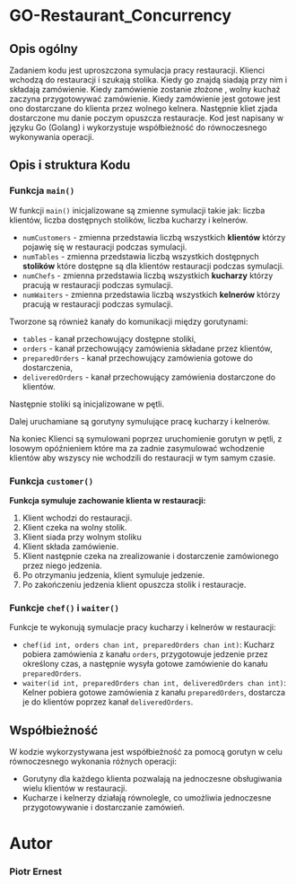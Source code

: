 # GO-Restaurant_Concurrency

## Opis ogólny

Zadaniem kodu jest uproszczona symulacja pracy restauracji.
Klienci wchodzą do restauracji i szukają stolika. Kiedy go znajdą siadają przy nim i składają zamówienie. Kiedy zamówienie zostanie złożone , wolny kuchaż zaczyna przygotowywać zamówienie. Kiedy zamówienie jest gotowe jest ono dostarczane do klienta przez wolnego kelnera. Następnie kliet zjada dostarczone mu danie poczym opuszcza restauracje.
Kod jest napisany w języku Go (Golang) i wykorzystuje współbieżność do równoczesnego wykonywania operacji.


## Opis i struktura Kodu

### Funkcja `main()`

W funkcji `main()` inicjalizowane są zmienne symulacji takie jak: liczba klientów, liczba dostępnych stolików, liczba kucharzy i kelnerów. 
 - `numCustomers` - zmienna przedstawia liczbą wszystkich **klientów** którzy pojawię się w restauracji podczas symulacji.
 - `numTables` - zmienna przedstawia liczbą wszystkich dostępnych **stolików** które dostępne są dla klientów restauracji podczas symulacji.
 - `numChefs` - zmienna przedstawia liczbą wszystkich **kucharzy** którzy pracują w restauracji podczas symulacji.
 - `numWaiters` - zmienna przedstawia liczbą wszystkich **kelnerów** którzy pracują w restauracji podczas symulacji.


Tworzone są również kanały do komunikacji między gorutynami:
- `tables` - kanał przechowujący dostępne stoliki,
- `orders` - kanał przechowujący zamówienia składane przez klientów,
- `preparedOrders` - kanał przechowujący zamówienia gotowe do dostarczenia,
- `deliveredOrders` - kanał przechowujący zamówienia dostarczone do klientów.

Następnie stoliki są inicjalizowane w pętli.

Dalej uruchamiane są gorutyny symulujące pracę kucharzy i kelnerów. 

Na koniec Klienci są symulowani poprzez uruchomienie gorutyn w pętli, z losowym opóźnieniem które ma za zadnie zasymulować wchodzenie klientów aby wszyscy nie wchodzili do restauracji w tym samym czasie.

### Funkcja `customer()`

**Funkcja symuluje zachowanie klienta w restauracji:**
1. Klient wchodzi do restauracji.
2. Klient czeka na wolny stolik.
3. Klient siada przy wolnym stoliku
4. Klient składa zamówienie.
5. Klient następnie czeka na zrealizowanie i dostarczenie zamówionego przez niego jedzenia.
6. Po otrzymaniu jedzenia, klient symuluje jedzenie.
7. Po zakończeniu jedzenia klient opuszcza stolik i restauracje.

### Funkcje `chef()` i `waiter()`

Funkcje te wykonują symulacje pracy kucharzy i kelnerów w restauracji:
- `chef(id int, orders chan int, preparedOrders chan int)`: Kucharz pobiera zamówienia z kanału `orders`, przygotowuje jedzenie przez określony czas, a następnie wysyła gotowe zamówienie do kanału `preparedOrders`.
- `waiter(id int, preparedOrders chan int, deliveredOrders chan int)`: Kelner pobiera gotowe zamówienia z kanału `preparedOrders`, dostarcza je do klientów poprzez kanał `deliveredOrders`.

## Współbieżność

W kodzie wykorzystywana jest współbieżność za pomocą gorutyn w celu równoczesnego wykonania różnych operacji:
- Gorutyny dla każdego klienta pozwalają na jednoczesne obsługiwania wielu klientów w restauracji.
- Kucharze i kelnerzy działają równolegle, co umożliwia jednoczesne przygotowywanie i dostarczanie zamówień.

# Autor

### Piotr Ernest
